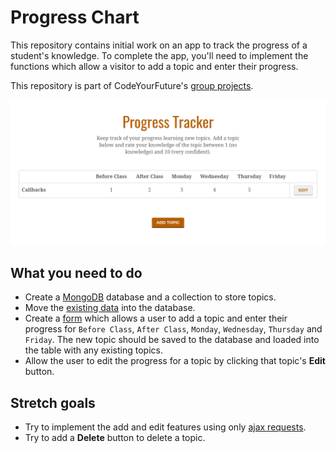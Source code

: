 # Progress Chart

This repository contains initial work on an app to track the progress of a student's knowledge. To complete the app, you'll need to implement the functions which allow a visitor to add a topic and enter their progress.

This repository is part of CodeYourFuture's [group projects](https://github.com/CodeYourFuture/group-projects).

![Screenshot of starting point](screenshot.png)

## What you need to do

- Create a [MongoDB](https://www.mongodb.com/) database and a collection to store topics.
- Move the [existing data](data) into the database.
- Create a [form](http://marksheet.io/html-forms.html) which allows a user to add a topic and enter their progress for `Before Class`, `After Class`, `Monday`, `Wednesday`, `Thursday` and `Friday`. The new topic should be saved to the database and loaded into the table with any existing topics.
- Allow the user to edit the progress for a topic by clicking that topic's **Edit** button.

## Stretch goals

- Try to implement the add and edit features using only [ajax requests](https://developer.mozilla.org/en-US/docs/AJAX/Getting_Started).
- Try to add a **Delete** button to delete a topic.
